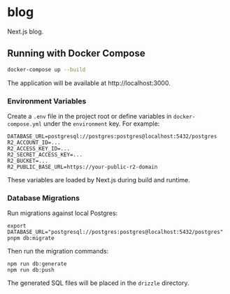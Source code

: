 # blog

Next.js blog.

## Running with Docker Compose

```bash
docker-compose up --build
```

The application will be available at http://localhost:3000.

### Environment Variables

Create a `.env` file in the project root or define variables in `docker-compose.yml` under the `environment` key. For example:

```
DATABASE_URL=postgresql://postgres:postgres@localhost:5432/postgres
R2_ACCOUNT_ID=...
R2_ACCESS_KEY_ID=...
R2_SECRET_ACCESS_KEY=...
R2_BUCKET=...
R2_PUBLIC_BASE_URL=https://your-public-r2-domain
```

These variables are loaded by Next.js during build and runtime.

### Database Migrations

Run migrations against local Postgres:

```
export DATABASE_URL="postgresql://postgres:postgres@localhost:5432/postgres"
pnpm db:migrate
```

Then run the migration commands:

```
npm run db:generate
npm run db:push
```

The generated SQL files will be placed in the `drizzle` directory.
